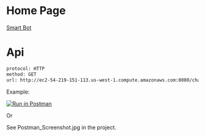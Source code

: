 # Home Page

[Smart Bot](http://ec2-54-219-151-113.us-west-1.compute.amazonaws.com:8080)

# Api

```html
protocol: HTTP
method: GET
url: http://ec2-54-219-151-113.us-west-1.compute.amazonaws.com:8080/chat?sentence=xyz

```
Example:

[![Run in Postman](https://run.pstmn.io/button.svg)](https://www.getpostman.com/run-collection/2428c8a80ad5956625fd)

Or 

See Postman_Screenshot.jpg in the project.
